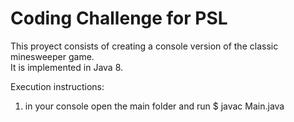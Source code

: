 # Coding Challenge for PSL

This proyect consists of creating a console version of the classic minesweeper game.  
It is implemented in Java 8.

Execution instructions:
1. in your console open the main folder and run $ javac Main.java
